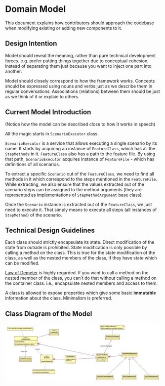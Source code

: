 # Domain Model

This document explains how contributors should approach the codebase when modifying existing or adding new components to it.

## Design Intention

Model should reveal the meaning, rather than pure technical development forces. e.g. prefer putting things together due to conceptual cohesion, instead of separating them just because you want to inject one part into another.

Model should closely correspond to how the framework works. Concepts should be expressed using nouns and verbs just as we describe them in regular conversations. Associations (relations) between them should be just as we think of it or explain to others.

## Current Model Introduction

(Notice how the model can be described close to how it works in speech)

All the magic starts in `ScenarioExecutor` class.

`ScenarioExecutor` is a service that allows executing a single scenario by its name. It starts by acquiring an instance of `FeatureClass`, which has all the `StepMethod`s in it. `FeatureClass` also has a path to the feature file. By using that path, `ScenarioExecutor` acquires instance of `FeatureFile` - which has definitions of all scenarios.

To extract a specific `Scenario` out of the `FeatureClass`, we need to find all methods in it which correspond to the steps mentioned in the `FeatureFile`. While extracting, we also ensure that the values extracted out of the scenario steps can be assigned to the method arguments (they are represented as implementations of `StepMethodArgument` base class).

Once the `Scenario` instance is extracted out of the `FeatureClass`, we just need to execute it. That simply means to execute all steps (all instances of `StepMethod`) of the scenario.

## Technical Design Guidelines

Each class should strictly encapsulate its state. Direct modification of the state from outside is prohibited. State modification is only possible by calling a method on the class. This is true for the state modification of the class, as well as the nested members of the class, if they have state which can be modified.

[Law of Demeter](https://en.wikipedia.org/wiki/Law_of_Demeter) is highly regarded. If you want to call a method on the nested member of the class, you can't do that without calling a method on the container class. i.e., encapsulate nested members and access to them.

A class is allowed to expose properties which give some basic **immutable** information about the class. Minimalism is preferred.

## Class Diagram of the Model

![Domain Model class diagram](XGQFrameworkDomainModel.jpg)
